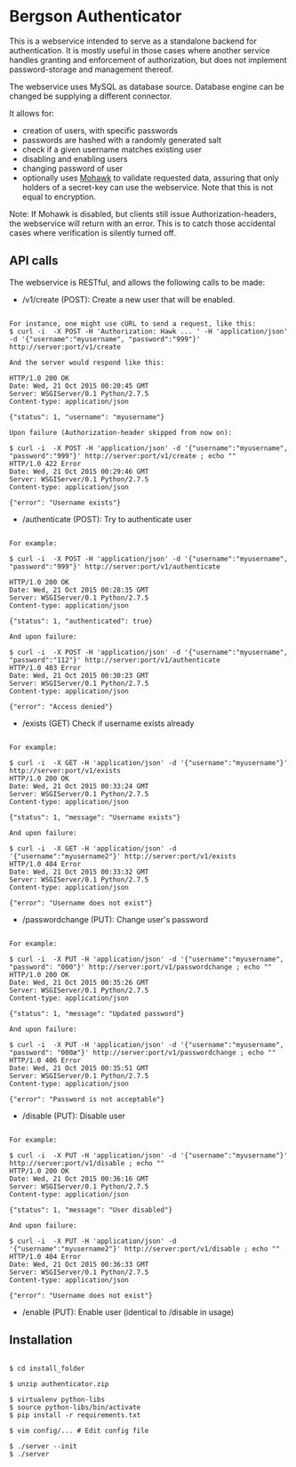 # Bergson Authenticator

This is a webservice intended to serve as a standalone backend for authentication. It is mostly useful in those cases where another service handles granting and enforcement of authorization, but does not implement password-storage and management thereof. 

The webservice uses MySQL as database source. Database engine can be changed be supplying a different connector.

It allows for:
- creation of users, with specific passwords
- passwords are hashed with a randomly generated salt
- check if a given username matches existing user 
- disabling and enabling users 
- changing password of user
- optionally uses [Mohawk](https://github.com/kumar303/mohawk/) to validate requested data, assuring that only holders of a secret-key can use the webservice. Note that this is not equal to encryption.

Note: If Mohawk is disabled, but clients still issue Authorization-headers, the webservice will return with an error. This is to catch those accidental cases where verification is silently turned off. 

## API calls

The webservice is RESTful, and allows the following calls to be made:

- /v1/create (POST): Create a new user that will be enabled.


``` 

For instance, one might use cURL to send a request, like this:
$ curl -i  -X POST -H 'Authorization: Hawk ... ' -H 'application/json' -d '{"username":"myusername", "password":"999"}' http://server:port/v1/create 

And the server would respond like this:

HTTP/1.0 200 OK
Date: Wed, 21 Oct 2015 00:20:45 GMT
Server: WSGIServer/0.1 Python/2.7.5
Content-type: application/json

{"status": 1, "username": "myusername"}

Upon failure (Authorization-header skipped from now on):

$ curl -i  -X POST -H 'application/json' -d '{"username":"myusername", "password":"999"}' http://server:port/v1/create ; echo ""
HTTP/1.0 422 Error
Date: Wed, 21 Oct 2015 00:29:46 GMT
Server: WSGIServer/0.1 Python/2.7.5
Content-type: application/json

{"error": "Username exists"}

```

- /authenticate (POST): Try to authenticate user

``` 

For example:

$ curl -i  -X POST -H 'application/json' -d '{"username":"myusername", "password":"999"}' http://server:port/v1/authenticate 

HTTP/1.0 200 OK
Date: Wed, 21 Oct 2015 00:28:35 GMT
Server: WSGIServer/0.1 Python/2.7.5
Content-type: application/json

{"status": 1, "authenticated": true}

And upon failure:

$ curl -i  -X POST -H 'application/json' -d '{"username":"myusername", "password":"112"}' http://server:port/v1/authenticate 
HTTP/1.0 403 Error
Date: Wed, 21 Oct 2015 00:30:23 GMT
Server: WSGIServer/0.1 Python/2.7.5
Content-type: application/json

{"error": "Access denied"}

```

- /exists (GET) Check if username exists already

```

For example:

$ curl -i  -X GET -H 'application/json' -d '{"username":"myusername"}' http://server:port/v1/exists 
HTTP/1.0 200 OK
Date: Wed, 21 Oct 2015 00:33:24 GMT
Server: WSGIServer/0.1 Python/2.7.5
Content-type: application/json

{"status": 1, "message": "Username exists"}

And upon failure:

$ curl -i  -X GET -H 'application/json' -d '{"username":"myusername2"}' http://server:port/v1/exists 
HTTP/1.0 404 Error
Date: Wed, 21 Oct 2015 00:33:32 GMT
Server: WSGIServer/0.1 Python/2.7.5
Content-type: application/json

{"error": "Username does not exist"}

```

- /passwordchange (PUT): Change user's password 

```

For example:

$ curl -i  -X PUT -H 'application/json' -d '{"username":"myusername", "password": "000"}' http://server:port/v1/passwordchange ; echo ""
HTTP/1.0 200 OK
Date: Wed, 21 Oct 2015 00:35:26 GMT
Server: WSGIServer/0.1 Python/2.7.5
Content-type: application/json

{"status": 1, "message": "Updated password"}

And upon failure:

$ curl -i  -X PUT -H 'application/json' -d '{"username":"myusername", "password": "000æ"}' http://server:port/v1/passwordchange ; echo ""
HTTP/1.0 406 Error
Date: Wed, 21 Oct 2015 00:35:51 GMT
Server: WSGIServer/0.1 Python/2.7.5
Content-type: application/json

{"error": "Password is not acceptable"}

```

- /disable (PUT): Disable user

```

For example:

$ curl -i  -X PUT -H 'application/json' -d '{"username":"myusername"}' http://server:port/v1/disable ; echo ""
HTTP/1.0 200 OK
Date: Wed, 21 Oct 2015 00:36:16 GMT
Server: WSGIServer/0.1 Python/2.7.5
Content-type: application/json

{"status": 1, "message": "User disabled"}

And upon failure:

$ curl -i  -X PUT -H 'application/json' -d '{"username":"myusername2"}' http://server:port/v1/disable ; echo ""
HTTP/1.0 404 Error
Date: Wed, 21 Oct 2015 00:36:33 GMT
Server: WSGIServer/0.1 Python/2.7.5
Content-type: application/json

{"error": "Username does not exist"}

```

- /enable (PUT): Enable user (identical to /disable in usage)

## Installation

```

$ cd install_folder 

$ unzip authenticator.zip

$ virtualenv python-libs
$ source python-libs/bin/activate
$ pip install -r requirements.txt

$ vim config/... # Edit config file

$ ./server --init
$ ./server

```
